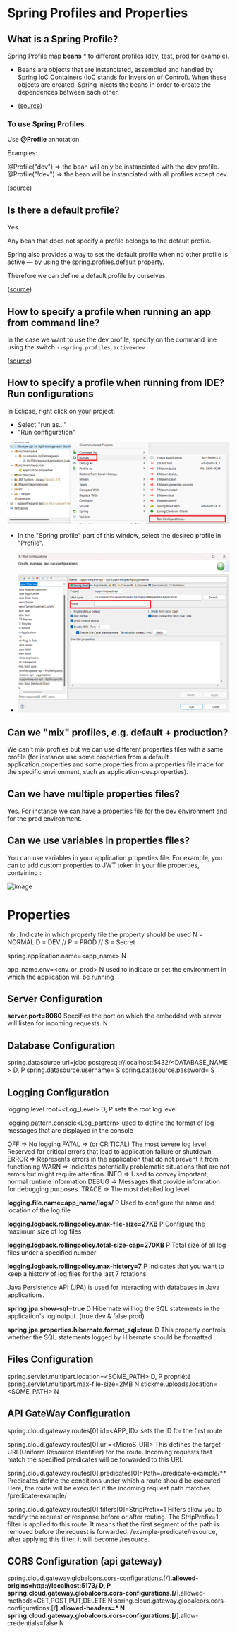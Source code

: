 # Spring Profiles and Properties

## What is a Spring Profile?

Spring Profile map **beans** \* to different profiles (dev, test, prod for example).

- Beans are objects that are instanciated, assembled and handled by Spring IoC Containers (IoC stands for Inversion of Control). When these objects are created, Spring injects the beans in order to create the dependences between each other.

- ([source](<[https://docs.spring.io/spring-boot/docs/1.2.0.M1/reference/html/boot-features-profiles.html#boot-features-profiles](https://www.baeldung.com/spring-profiles)>))

### To use Spring Profiles

Use **@Profile** annotation.

Examples:

@Profile("dev") => the bean will only be instanciated with the dev profile.
@Profile("!dev") => the bean will be instanciated with all profiles except dev.

([source](https://www.baeldung.com/spring-profiles))

## Is there a default profile?

Yes.

Any bean that does not specify a profile belongs to the default profile.

Spring also provides a way to set the default profile when no other profile is active — by using the spring.profiles.default property.

Therefore we can define a default profile by ourselves.

([source](https://www.baeldung.com/spring-profiles))

## How to specify a profile when running an app from command line?

In the case we want to use the dev profile, specify on the command line using the switch `--spring.profiles.active=dev`

([source](https://docs.spring.io/spring-boot/docs/1.2.0.M1/reference/html/boot-features-profiles.html#boot-features-profiles))

## How to specify a profile when running from IDE? Run configurations

In Eclipse, right click on your project.

- Select "run as..."
- "Run configuration"

![Run configuration](./images/spring-profiles-01.png)

- In the "Spring profile" part of this window, select the desired profile in "Profile".

- ![Run configuration](./images/spring-profiles-02.png)

## Can we "mix" profiles, e.g. default + production?

We can't mix profiles but we can use different properties files with a same profile (for instance use some properties from a default application.properties and some properties from a properties file made for the specific environment, such as application-dev.properties).

## Can we have multiple properties files?

Yes. For instance we can have a properties file for the dev environment and for the prod environment.

## Can we use variables in properties files?

You can use variables in your application.properties file.
For example, you can to add custom properties to JWT token in your file properties, containing :

![image](https://github.com/Frank-readresolve/itp3-dist-arch/assets/94375151/f5c0b6be-6a0b-4bee-a2b2-a21954008287)

# Properties

nb : Indicate in which property file the property should be used
N = NORMAL D = DEV // P = PROD // S = Secret

spring.application.name=<app_name> N

app_name.env=<env_or_prod> N
used to indicate or set the environment in which the application will be running

## Server Configuration

**server.port=8080**
Specifies the port on which the embedded web server will listen for incoming requests. N

## Database Configuration

spring.datasource.url=jdbc:postgresql://localhost:5432/<DATABASE_NAME> D, P
spring.datasource.username=<USERNAME> S
spring.datasource.password=<PASSWORD> S

## Logging Configuration

logging.level.root=<Log_Level> D, P
sets the root log level

logging.pattern.console<Log_partern>
used to define the format of log messages that are displayed in the console

OFF => No logging
FATAL => (or CRITICAL) The most severe log level. Reserved for critical errors that lead to application failure or shutdown.
ERROR => Represents errors in the application that do not prevent it from functioning
WARN => Indicates potentially problematic situations that are not errors but might require attention.
INFO => Used to convey important, normal runtime information
DEBUG => Messages that provide information for debugging purposes.
TRACE => The most detailed log level.

**logging.file.name=app_name/logs/** P
Used to configure the name and location of the log file

**logging.logback.rollingpolicy.max-file-size=27KB** P
Configure the maximum size of log files

**logging.logback.rollingpolicy.total-size-cap=270KB** P
Total size of all log files under a specified number

**logging.logback.rollingpolicy.max-history=7** P
Indicates that you want to keep a history of log files for the last 7 rotations.

Java Persistence API (JPA) is used for interacting with databases in Java applications.

**spring.jpa.show-sql=true** D
Hibernate will log the SQL statements in the application's log output. (true dev & false prod)

**spring.jpa.properties.hibernate.format_sql=true** D
This property controls whether the SQL statements logged by Hibernate should be formatted

## Files Configuration

spring.servlet.multipart.location=<SOME_PATH> D, P
propriété
spring.servlet.multipart.max-file-size=2MB N
stickme.uploads.location=<SOME_PATH> N

## API GateWay Configuration

spring.cloud.gateway.routes[0].id=<APP_ID>
sets the ID for the first route

spring.cloud.gateway.routes[0].uri=<MicroS_URI>
This defines the target URI (Uniform Resource Identifier) for the route. Incoming requests that match the specified predicates will be forwarded to this URI.

spring.cloud.gateway.routes[0].predicates[0]=Path=/predicate-example/\*\*
Predicates define the conditions under which a route should be executed. Here, the route will be executed if the incoming request path matches /predicate-example/

spring.cloud.gateway.routes[0].filters[0]=StripPrefix=1
Filters allow you to modify the request or response before or after routing. The StripPrefix=1 filter is applied to this route. It means that the first segment of the path is removed before the request is forwarded.
/example-predicate/resource, after applying this filter, it will become /resource.

## CORS Configuration (api gateway)

spring.cloud.gateway.globalcors.cors-configurations.[/**].allowed-origins=http://localhost:5173/ D, P
spring.cloud.gateway.globalcors.cors-configurations.[/**].allowed-methods=GET,POST,PUT,DELETE N
spring.cloud.gateway.globalcors.cors-configurations.[/**].allowed-headers=\* N
spring.cloud.gateway.globalcors.cors-configurations.[/**].allow-credentials=false N
